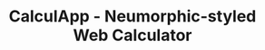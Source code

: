 ---
layout: landing
title: CalculApp - Neumorphic-styled Web Calculator
category: React Web App
img: https://repository-images.githubusercontent.com/508135744/53a42799-b0aa-4863-952d-71c9d3e9b9d1
year: 2022
github: https://github.com/maximoospital/calculapp
---